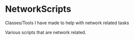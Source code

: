 # NetworkScripts
Classes/Tools I have made to help with network related tasks

Various scripts that are network related. 
